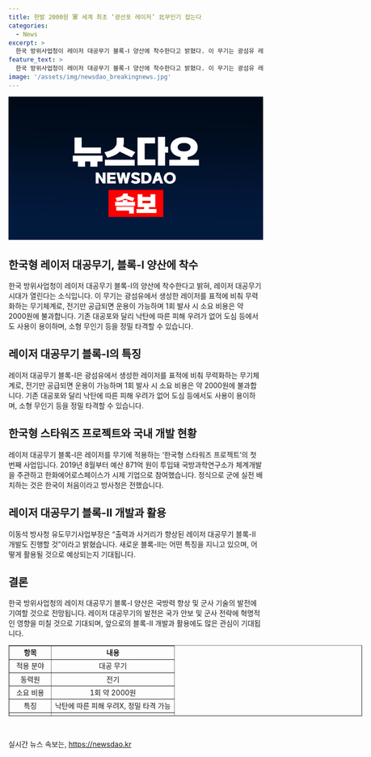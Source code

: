 ```yaml
---
title: 한발 2000원 軍 세계 최초 ‘광선포 레이저’ 北무인기 잡는다
categories:
  - News
excerpt: >
  한국 방위사업청이 레이저 대공무기 블록-Ⅰ 양산에 착수한다고 밝혔다. 이 무기는 광섬유 레이저를 활용해 표적을 무력화하는데, 전기만 공급되면 운용 가능하며 1회 발사 비용은 약 2000원이다. 탄약을 사용하지 않아 낙탄 피해 우려가 없어 도심 등에서 사용이 용이하며, 북한의 소형 무인기 등을 정밀 타격할 수 있다. 이는 ‘한국형 스타워즈 프로젝트’의 첫 번째 사업으로 2019년부터 871억 원의 예산이 투입되었고, 국방과학연구소와 한화에어로스페이스가 참여했다. 방사청은 이것이 한국에서 처음으로 군에 실전 배치되는 것이라고 전했으며, 블록-Ⅱ의 개발도 진행될 예정이라고 밝혔다.
feature_text: >
  한국 방위사업청이 레이저 대공무기 블록-Ⅰ 양산에 착수한다고 밝혔다. 이 무기는 광섬유 레이저를 활용해 표적을 무력화하는데, 전기만 공급되면 운용 가능하며 1회 발사 비용은 약 2000원이다. 탄약을 사용하지 않아 낙탄 피해 우려가 없어 도심 등에서 사용이 용이하며, 북한의 소형 무인기 등을 정밀 타격할 수 있다. 이는 ‘한국형 스타워즈 프로젝트’의 첫 번째 사업으로 2019년부터 871억 원의 예산이 투입되었고, 국방과학연구소와 한화에어로스페이스가 참여했다. 방사청은 이것이 한국에서 처음으로 군에 실전 배치되는 것이라고 전했으며, 블록-Ⅱ의 개발도 진행될 예정이라고 밝혔다.
image: '/assets/img/newsdao_breakingnews.jpg'
---
```


<p><img src="/assets/img/newsdao_breakingnews.jpg" alt="firstkoreanews 속보" /></p>

<h2>한국형 레이저 대공무기, 블록-Ⅰ 양산에 착수</h2>

<p>한국 방위사업청이 레이저 대공무기 블록-Ⅰ의 양산에 착수한다고 밝혀, 레이저 대공무기 시대가 열린다는 소식입니다. 이 무기는 광섬유에서 생성한 레이저를 표적에 비춰 무력화하는 무기체계로, 전기만 공급되면 운용이 가능하며 1회 발사 시 소요 비용은 약 2000원에 불과합니다. 기존 대공포와 달리 낙탄에 따른 피해 우려가 없어 도심 등에서도 사용이 용이하며, 소형 무인기 등을 정밀 타격할 수 있습니다.</p>

<h2 data-ke-size="size26">레이저 대공무기 블록-Ⅰ의 특징</h2>

<p data-ke-size="size16">레이저 대공무기 블록-Ⅰ은 광섬유에서 생성한 레이저를 표적에 비춰 무력화하는 무기체계로, 전기만 공급되면 운용이 가능하며 1회 발사 시 소요 비용은 약 2000원에 불과합니다. 기존 대공포와 달리 낙탄에 따른 피해 우려가 없어 도심 등에서도 사용이 용이하며, 소형 무인기 등을 정밀 타격할 수 있습니다.</p>

<h2 data-ke-size="size26">한국형 스타워즈 프로젝트와 국내 개발 현황</h2>

<p data-ke-size="size16">레이저 대공무기 블록-Ⅰ은 레이저를 무기에 적용하는 ‘한국형 스타워즈 프로젝트’의 첫 번째 사업입니다. 2019년 8월부터 예산 871억 원이 투입돼 국방과학연구소가 체계개발을 주관하고 한화에어로스페이스가 시제 기업으로 참여했습니다.   정식으로 군에 실전 배치하는 것은 한국이 처음이라고 방사청은 전했습니다.</p>

<h2 data-ke-size="size26">레이저 대공무기 블록-Ⅱ 개발과 활용</h2>

<p data-ke-size="size16">이동석 방사청 유도무기사업부장은 “출력과 사거리가 향상된 레이저 대공무기 블록-Ⅱ 개발도 진행할 것”이라고 밝혔습니다. 새로운 블록-Ⅱ는 어떤 특징을 지니고 있으며, 어떻게 활용될 것으로 예상되는지 기대됩니다.</p>

<h2 data-ke-size="size26">결론</h2>

<p data-ke-size="size16">한국 방위사업청의 레이저 대공무기 블록-Ⅰ 양산은 국방력 향상 및 군사 기술의 발전에 기여할 것으로 전망됩니다. 레이저 대공무기의 발전은 국가 안보 및 군사 전략에 혁명적인 영향을 미칠 것으로 기대되며, 앞으로의 블록-Ⅱ 개발과 활용에도 많은 관심이 기대됩니다.</p>

<table style="width: 700px; height: 140px;" border="1">
<tbody>
<tr>
<td style="text-align: center; height: 17px;"><b>항목</b></td>
<td style="text-align: center; height: 17px;"><b>내용</b></td>
</tr>
<tr>
<td style="text-align: center; height: 17px;">적용 분야</td>
<td style="text-align: center; height: 17px;">대공 무기</td>
</tr>
<tr>
<td style="text-align: center; height: 17px;">동력원</td>
<td style="text-align: center; height: 17px;">전기</td>
</tr>
<tr>
<td style="text-align: center; height: 17px;">소요 비용</td>
<td style="text-align: center; height: 17px;">1회 약 2000원</td>
</tr>
<tr>
<td style="text-align: center; height: 17px;">특징</td>
<td style="text-align: center; height: 17px;">낙탄에 따른 피해 우려X, 정밀 타격 가능</td>
</tr>
<tr>
<td style="text-align: center; height: 17px;">더 나아가기</td>
<td style="text-align: center; height: 17px;">레이저 대공무기 블록-Ⅱ 개발 예정</td>
</tr>
</tbody>
</table>

<p data-ke-size="size16">&nbsp;</p>
실시간 뉴스 속보는, <a href="https://newsdao.kr" rel="dofollow">https://newsdao.kr</a>


